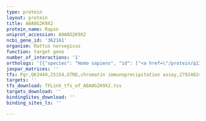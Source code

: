 ```yaml
---
type: protein
layout: protein
title: A0A0G2K9X2
protein_name: Rapsn
uniprot_accession: A0A0G2K9X2
ncbi_gene_id: '362161'
organism: Rattus norvegicus
function: target gene
number_of_interactions: '1'
orthologs: '[{"species": "Homo sapiens", "id": ["<a href=\"/protein/q13702\">Q13702</a>"]}, {"species": "Danio rerio", "id": ["Q8QGW4"]}, {"species": "Mus musculus", "id": ["<a href=\"/protein/p12672\">P12672</a>"]}, {"species": "Caenorhabditis elegans", "id": ["<a href=\"/protein/q09485\">Q09485</a>"]}, {"species": "Drosophila melanogaster", "id": ["<a href=\"/protein/q7k4y8\">Q7K4Y8</a>"]}]'
jaspar_matrices: ''
tfs: Pgr,Q63449,25154,GTRD,chromatin immunoprecipitation assay,27924024%5Buid%5D,No
targets: ''
tfs_download: TFLink_tfs_of_A0A0G2K9X2.tsv
targets_download: ''
bindingSites_download: ''
binding_sites_ls: ''

---
```

